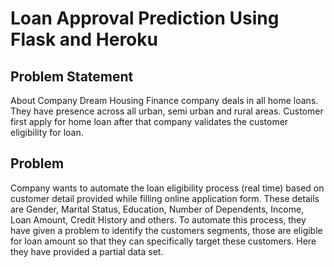# Loan Approval Prediction Using Flask and Heroku

## Problem Statement
About Company
Dream Housing Finance company deals in all home loans. They have presence across all urban, semi urban and rural areas. Customer first apply for home loan after that company validates the customer eligibility for loan.

## Problem
Company wants to automate the loan eligibility process (real time) based on customer detail provided while filling online application form. These details are Gender, Marital Status, Education, Number of Dependents, Income, Loan Amount, Credit History and others. To automate this process, they have given a problem to identify the customers segments, those are eligible for loan amount so that they can specifically target these customers. Here they have provided a partial data set.
